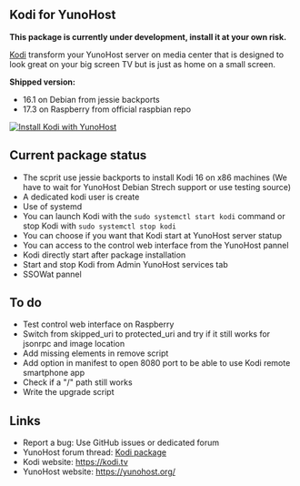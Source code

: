 Kodi for YunoHost
---------------------

**This package is currently under development, install it at your own risk.**

[Kodi](https://kodi.tv) transform your YunoHost server on media center that is designed to look great on your big screen TV but is just as home on a small screen.

**Shipped version:**
* 16.1 on Debian from jessie backports
* 17.3 on Raspberry from official raspbian repo

[![Install Kodi with YunoHost](https://install-app.yunohost.org/install-with-yunohost.png)](https://install-app.yunohost.org/?app=kodi)

## Current package status
* The scprit use jessie backports to install Kodi 16 on x86 machines (We have to wait for YunoHost Debian Strech support or use testing source)
* A dedicated kodi user is create
* Use of systemd
* You can launch Kodi with the ```sudo systemctl start kodi``` command or stop Kodi with ```sudo systemctl stop kodi```
* You can choose if you want that Kodi start at YunoHost server statup
* You can access to the control web interface from the YunoHost pannel
* Kodi directly start after package installation
* Start and stop Kodi from Admin YunoHost services tab
* SSOWat pannel

## To do
* Test control web interface on Raspberry
* Switch from skipped_uri to protected_uri and try if it still works for jsonrpc and image location
* Add missing elements in remove script
* Add option in manifest to open 8080 port to be able to use Kodi remote smartphone app
* Check if a "/" path still works
* Write the upgrade script

## Links

 * Report a bug: Use GitHub issues or dedicated forum
 * YunoHost forum thread: [Kodi package](https://forum.yunohost.org/t/kodi-package-yunohost-as-a-media-center/3561/17)
 * Kodi website: https://kodi.tv
 * YunoHost website: https://yunohost.org/
